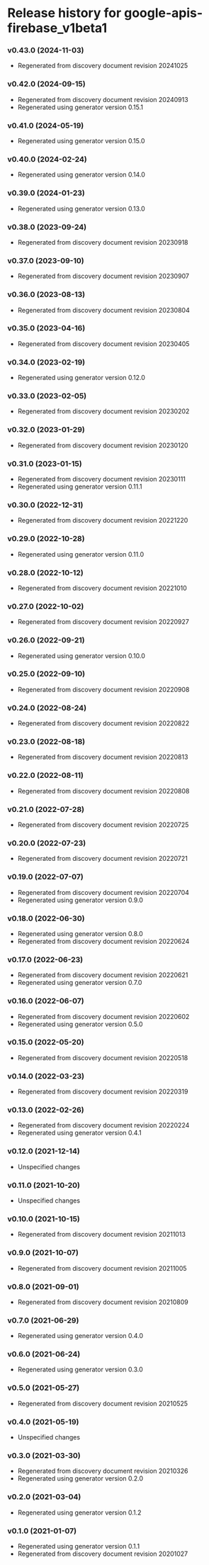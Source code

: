 # Release history for google-apis-firebase_v1beta1

### v0.43.0 (2024-11-03)

* Regenerated from discovery document revision 20241025

### v0.42.0 (2024-09-15)

* Regenerated from discovery document revision 20240913
* Regenerated using generator version 0.15.1

### v0.41.0 (2024-05-19)

* Regenerated using generator version 0.15.0

### v0.40.0 (2024-02-24)

* Regenerated using generator version 0.14.0

### v0.39.0 (2024-01-23)

* Regenerated using generator version 0.13.0

### v0.38.0 (2023-09-24)

* Regenerated from discovery document revision 20230918

### v0.37.0 (2023-09-10)

* Regenerated from discovery document revision 20230907

### v0.36.0 (2023-08-13)

* Regenerated from discovery document revision 20230804

### v0.35.0 (2023-04-16)

* Regenerated from discovery document revision 20230405

### v0.34.0 (2023-02-19)

* Regenerated using generator version 0.12.0

### v0.33.0 (2023-02-05)

* Regenerated from discovery document revision 20230202

### v0.32.0 (2023-01-29)

* Regenerated from discovery document revision 20230120

### v0.31.0 (2023-01-15)

* Regenerated from discovery document revision 20230111
* Regenerated using generator version 0.11.1

### v0.30.0 (2022-12-31)

* Regenerated from discovery document revision 20221220

### v0.29.0 (2022-10-28)

* Regenerated using generator version 0.11.0

### v0.28.0 (2022-10-12)

* Regenerated from discovery document revision 20221010

### v0.27.0 (2022-10-02)

* Regenerated from discovery document revision 20220927

### v0.26.0 (2022-09-21)

* Regenerated using generator version 0.10.0

### v0.25.0 (2022-09-10)

* Regenerated from discovery document revision 20220908

### v0.24.0 (2022-08-24)

* Regenerated from discovery document revision 20220822

### v0.23.0 (2022-08-18)

* Regenerated from discovery document revision 20220813

### v0.22.0 (2022-08-11)

* Regenerated from discovery document revision 20220808

### v0.21.0 (2022-07-28)

* Regenerated from discovery document revision 20220725

### v0.20.0 (2022-07-23)

* Regenerated from discovery document revision 20220721

### v0.19.0 (2022-07-07)

* Regenerated from discovery document revision 20220704
* Regenerated using generator version 0.9.0

### v0.18.0 (2022-06-30)

* Regenerated using generator version 0.8.0
* Regenerated from discovery document revision 20220624

### v0.17.0 (2022-06-23)

* Regenerated from discovery document revision 20220621
* Regenerated using generator version 0.7.0

### v0.16.0 (2022-06-07)

* Regenerated from discovery document revision 20220602
* Regenerated using generator version 0.5.0

### v0.15.0 (2022-05-20)

* Regenerated from discovery document revision 20220518

### v0.14.0 (2022-03-23)

* Regenerated from discovery document revision 20220319

### v0.13.0 (2022-02-26)

* Regenerated from discovery document revision 20220224
* Regenerated using generator version 0.4.1

### v0.12.0 (2021-12-14)

* Unspecified changes

### v0.11.0 (2021-10-20)

* Unspecified changes

### v0.10.0 (2021-10-15)

* Regenerated from discovery document revision 20211013

### v0.9.0 (2021-10-07)

* Regenerated from discovery document revision 20211005

### v0.8.0 (2021-09-01)

* Regenerated from discovery document revision 20210809

### v0.7.0 (2021-06-29)

* Regenerated using generator version 0.4.0

### v0.6.0 (2021-06-24)

* Regenerated using generator version 0.3.0

### v0.5.0 (2021-05-27)

* Regenerated from discovery document revision 20210525

### v0.4.0 (2021-05-19)

* Unspecified changes

### v0.3.0 (2021-03-30)

* Regenerated from discovery document revision 20210326
* Regenerated using generator version 0.2.0

### v0.2.0 (2021-03-04)

* Regenerated using generator version 0.1.2

### v0.1.0 (2021-01-07)

* Regenerated using generator version 0.1.1
* Regenerated from discovery document revision 20201027

